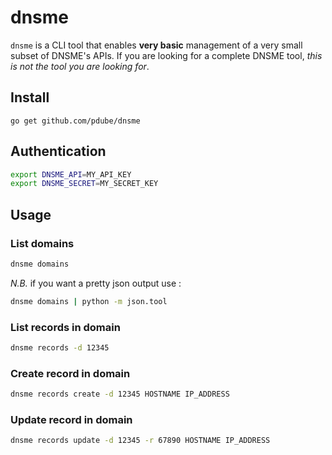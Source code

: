# dnsme

`dnsme` is a CLI tool that enables **very basic** management of a very small subset of DNSME's APIs. If you are looking for a complete DNSME tool, *this is not the tool you are looking for*.

## Install

`go get github.com/pdube/dnsme`

## Authentication

```bash
export DNSME_API=MY_API_KEY
export DNSME_SECRET=MY_SECRET_KEY
```

## Usage

### List domains

```bash
dnsme domains
```

*N.B.* if you want a pretty json output use :

```bash
dnsme domains | python -m json.tool
```

### List records in domain

```bash
dnsme records -d 12345
```

### Create record in domain

```bash
dnsme records create -d 12345 HOSTNAME IP_ADDRESS
```

### Update record in domain

```bash
dnsme records update -d 12345 -r 67890 HOSTNAME IP_ADDRESS
```
